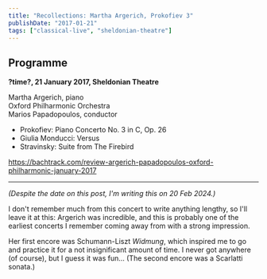```yaml
---
title: "Recollections: Martha Argerich, Prokofiev 3"
publishDate: "2017-01-21"
tags: ["classical-live", "sheldonian-theatre"]
---
```


## Programme

**?time?, 21 January 2017, Sheldonian Theatre**

Martha Argerich, piano<br />
Oxford Philharmonic Orchestra<br />
Marios Papadopoulos, conductor

- Prokofiev: Piano Concerto No. 3 in C, Op. 26
- Giulia Monducci: Versus
- Stravinsky: Suite from The Firebird

https://bachtrack.com/review-argerich-papadopoulos-oxford-philharmonic-january-2017

-----

*(Despite the date on this post, I'm writing this on 20 Feb 2024.)*

I don't remember much from this concert to write anything lengthy, so I'll leave it at this: Argerich was incredible, and this is probably one of the earliest concerts I remember coming away from with a strong impression.

Her first encore was Schumann-Liszt *Widmung*, which inspired me to go and practice it for a not insignificant amount of time.
I never got anywhere (of course), but I guess it was fun...
(The second encore was a Scarlatti sonata.)
